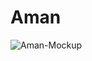 # Aman

![Aman-Mockup](https://user-images.githubusercontent.com/68607257/184804746-56ab5b65-2ac5-4a10-b428-746a1d86945c.png)
